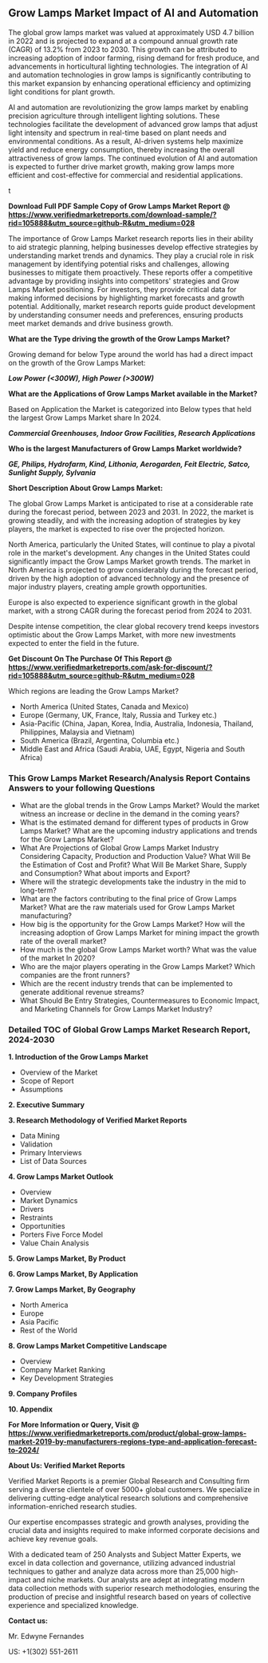 <h2>Grow Lamps Market Impact of AI and Automation</h2><p>The global grow lamps market was valued at approximately USD 4.7 billion in 2022 and is projected to expand at a compound annual growth rate (CAGR) of 13.2% from 2023 to 2030. This growth can be attributed to increasing adoption of indoor farming, rising demand for fresh produce, and advancements in horticultural lighting technologies. The integration of AI and automation technologies in grow lamps is significantly contributing to this market expansion by enhancing operational efficiency and optimizing light conditions for plant growth.</p><p>AI and automation are revolutionizing the grow lamps market by enabling precision agriculture through intelligent lighting solutions. These technologies facilitate the development of advanced grow lamps that adjust light intensity and spectrum in real-time based on plant needs and environmental conditions. As a result, AI-driven systems help maximize yield and reduce energy consumption, thereby increasing the overall attractiveness of grow lamps. The continued evolution of AI and automation is expected to further drive market growth, making grow lamps more efficient and cost-effective for commercial and residential applications.</p>t</p><p id="" class=""><strong>Download Full PDF Sample Copy of Grow Lamps Market Report @ <a href="https://www.verifiedmarketreports.com/download-sample/?rid=105888&utm_source=github-R&utm_medium=028" target="_blank">https://www.verifiedmarketreports.com/download-sample/?rid=105888&utm_source=github-R&utm_medium=028</a></strong></p><p>The importance of&nbsp;Grow Lamps Market research reports lies in their ability to aid strategic planning, helping businesses develop effective strategies by understanding market trends and dynamics. They play a crucial role in risk management by identifying potential risks and challenges, allowing businesses to mitigate them proactively. These reports offer a competitive advantage by providing insights into competitors' strategies and Grow Lamps Market positioning. For investors, they provide critical data for making informed decisions by highlighting market forecasts and growth potential. Additionally, market research reports guide product development by understanding consumer needs and preferences, ensuring products meet market demands and drive business growth.</p><p><strong>What are the&nbsp;Type driving the growth of the Grow Lamps Market?</strong></p><p id="" class="">Growing demand for below Type around the world has had a direct impact on the growth of the Grow Lamps Market:</p><em><strong>Low Power (<300W), High Power (>300W)</strong></em></p><strong>What are the&nbsp;Applications&nbsp;of Grow Lamps Market available in the Market?</strong></p><p id="" class="">Based on Application the Market is categorized into Below types that held the largest Grow Lamps Market share In 2024.</p><em><strong>Commercial Greenhouses, Indoor Grow Facilities, Research Applications</strong></em></p><strong>Who is the largest Manufacturers of Grow Lamps Market worldwide?</strong></p><p><em><strong>GE, Philips, Hydrofarm, Kind, Lithonia, Aerogarden, Feit Electric, Satco, Sunlight Supply, Sylvania</strong></em></p><p id="" class=""><strong>Short Description About Grow Lamps Market:</strong></p><p>The global Grow Lamps Market is anticipated to rise at a considerable rate during the forecast period, between 2023 and 2031. In 2022, the market is growing steadily, and with the increasing adoption of strategies by key players, the market is expected to rise over the projected horizon.</p><p>North America, particularly the United States, will continue to play a pivotal role in the market's development. Any changes in the United States could significantly impact the Grow Lamps Market growth trends. The market in North America is projected to grow considerably during the forecast period, driven by the high adoption of advanced technology and the presence of major industry players, creating ample growth opportunities.</p><p>Europe is also expected to experience significant growth in the global market, with a strong CAGR during the forecast period from 2024 to 2031.</p><p>Despite intense competition, the clear global recovery trend keeps investors optimistic about the Grow Lamps Market, with more new investments expected to enter the field in the future.</p><p id="" class=""><strong>Get Discount On The Purchase Of This Report @ <a href="https://www.verifiedmarketreports.com/ask-for-discount/?rid=105888&utm_source=github-R&utm_medium=028" target="_blank">https://www.verifiedmarketreports.com/ask-for-discount/?rid=105888&utm_source=github-R&utm_medium=028</a></strong></p>Which regions are leading the Grow Lamps Market?</p><ul><li>North America (United States, Canada and Mexico)</li><li>Europe (Germany, UK, France, Italy, Russia and Turkey etc.)</li><li>Asia-Pacific (China, Japan, Korea, India, Australia, Indonesia, Thailand, Philippines, Malaysia and Vietnam)</li><li>South America (Brazil, Argentina, Columbia etc.)</li><li>Middle East and Africa (Saudi Arabia, UAE, Egypt, Nigeria and South Africa)</li></ul><h3 id="" class="">This Grow Lamps Market Research/Analysis Report Contains Answers to your following Questions</h3><ul><li>What are the global trends in the Grow Lamps Market? Would the market witness an increase or decline in the demand in the coming years?</li><li>What is the estimated demand for different types of products in Grow Lamps Market? What are the upcoming industry applications and trends for the Grow Lamps Market?</li><li>What Are Projections of Global Grow Lamps Market Industry Considering Capacity, Production and Production Value? What Will Be the Estimation of Cost and Profit? What Will Be Market Share, Supply and Consumption? What about imports and Export?</li><li>Where will the strategic developments take the industry in the mid to long-term?</li><li>What are the factors contributing to the final price of Grow Lamps Market? What are the raw materials used for Grow Lamps Market manufacturing?</li><li>How big is the opportunity for the Grow Lamps Market? How will the increasing adoption of Grow Lamps Market for mining impact the growth rate of the overall market?</li><li>How much is the global Grow Lamps Market worth? What was the value of the market In 2020?</li><li>Who are the major players operating in the Grow Lamps Market? Which companies are the front runners?</li><li>Which are the recent industry trends that can be implemented to generate additional revenue streams?</li><li>What Should Be Entry Strategies, Countermeasures to Economic Impact, and Marketing Channels for Grow Lamps Market Industry?</li></ul><h3 id="" class="">Detailed TOC of Global Grow Lamps Market Research Report, 2024-2030</h3><p id="" class=""><strong>1. Introduction of the Grow Lamps Market</strong></p><ul><li>Overview of the Market</li><li>Scope of Report</li><li>Assumptions</li></ul><p id="" class=""><strong>2. Executive Summary</strong></p><p id="" class=""><strong>3. Research Methodology of Verified Market Reports</strong></p><ul><li>Data Mining</li><li>Validation</li><li>Primary Interviews</li><li>List of Data Sources</li></ul><p id="" class=""><strong>4. Grow Lamps Market Outlook</strong></p><ul><li>Overview</li><li>Market Dynamics</li><li>Drivers</li><li>Restraints</li><li>Opportunities</li><li>Porters Five Force Model</li><li>Value Chain Analysis</li></ul><p id="" class=""><strong>5. Grow Lamps Market, By Product</strong></p><p id="" class=""><strong>6. Grow Lamps Market, By Application</strong></p><p id="" class=""><strong>7. Grow Lamps Market, By Geography</strong></p><ul><li>North America</li><li>Europe</li><li>Asia Pacific</li><li>Rest of the World</li></ul><p id="" class=""><strong>8. Grow Lamps Market Competitive Landscape</strong></p><ul><li>Overview</li><li>Company Market Ranking</li><li>Key Development Strategies</li></ul><p id="" class=""><strong>9. Company Profiles</strong></p><p id="" class=""><strong>10. Appendix</strong></p><p id="" class=""><strong>For More Information or Query, Visit @ <a href="https://www.verifiedmarketreports.com/product/global-grow-lamps-market-2019-by-manufacturers-regions-type-and-application-forecast-to-2024/" target="_blank">https://www.verifiedmarketreports.com/product/global-grow-lamps-market-2019-by-manufacturers-regions-type-and-application-forecast-to-2024/</a></strong></p><p id="" class=""><strong>About Us: Verified Market Reports</strong></p><p id="" class="">Verified Market Reports is a premier Global Research and Consulting firm serving a diverse clientele of over 5000+ global customers. We specialize in delivering cutting-edge analytical research solutions and comprehensive information-enriched research studies.</p><p id="" class="">Our expertise encompasses strategic and growth analyses, providing the crucial data and insights required to make informed corporate decisions and achieve key revenue goals.</p><p id="" class="">With a dedicated team of 250 Analysts and Subject Matter Experts, we excel in data collection and governance, utilizing advanced industrial techniques to gather and analyze data across more than 25,000 high-impact and niche markets. Our analysts are adept at integrating modern data collection methods with superior research methodologies, ensuring the production of precise and insightful research based on years of collective experience and specialized knowledge.</p><p id="" class=""><strong>Contact us:</strong></p><p id="" class="">Mr. Edwyne Fernandes</p><p id="" class="">US: +1(302) 551-2611</p>